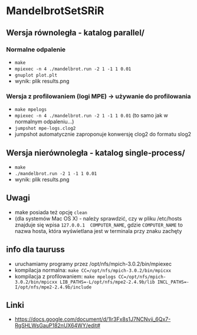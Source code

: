 # MandelbrotSetSRiR

## Wersja równoległa - katalog parallel/

### Normalne odpalenie

* `make`
* `mpiexec -n 4 ./mandelbrot.run -2 1 -1 1 0.01`
* `gnuplot plot.plt`
* wynik: plik results.png

### Wersja z profilowaniem (logi MPE) -> używanie do profilowania

* `make mpelogs`
* `mpiexec -n 4 ./mandelbrot.run -2 1 -1 1 0.01` (to samo jak w normalnym odpaleniu...)
* `jumpshot mpe-logs.clog2`
* jumpshot automatycznie zaproponuje konwersję clog2 do formatu slog2

## Wersja nierównoległa - katalog single-process/

* `make`
* `./mandelbrot.run -2 1 -1 1 0.01`
* wynik: plik results.png

## Uwagi

* make posiada też opcję `clean`
* (dla systemów Mac OS X) - należy sprawdzić, czy w pliku /etc/hosts znajduje się wpisa `127.0.0.1  COMPUTER_NAME`, gdzie `COMPUTER_NAME` to nazwa hosta, która wyświetlana jest w terminala przy znaku zachęty

## info dla tauruss

* uruchamiamy programy przez /opt/nfs/mpich-3.0.2/bin/mpiexec
* kompilacja normalna: `make CC=/opt/nfs/mpich-3.0.2/bin/mpicxx`
* kompilacja z profilowaniem: `make mpelogs CC=/opt/nfs/mpich-3.0.2/bin/mpicxx LIB_PATHS=-L/opt/nfs/mpe2-2.4.9b/lib INCL_PATHS=-I/opt/nfs/mpe2-2.4.9b/include`

## Linki

* https://docs.google.com/document/d/1lr3Fx8s1J7NCNvii_6Qx7-RgSHLWsGauP182nUX64WY/edit#